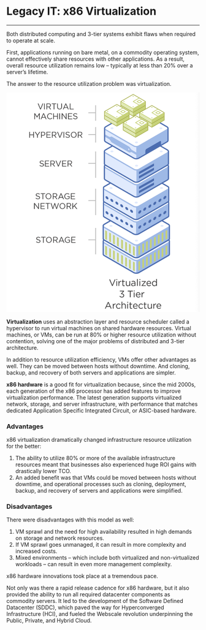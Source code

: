 # Legacy IT: x86 Virtualization 
___

Both distributed computing and 3-tier systems exhibit flaws when required to operate at scale.

First, applications running on bare metal, on a commodity operating system, cannot effectively share resources with other applications. As a result, overall resource utilization remains low – typically at less than 20% over a server’s lifetime.

The answer to the resource utilization problem was virtualization.

![Virualized](images/v_3-tier.png)

**Virtualization** uses an abstraction layer and resource scheduler called a hypervisor to run virtual machines on shared hardware resources. Virtual machines, or VMs, can be run at 80% or higher resource utilization without contention, solving one of the major problems of distributed and 3-tier architecture.

In addition to resource utilization efficiency, VMs offer other advantages as well. They can be moved between hosts without downtime. And cloning, backup, and recovery of both servers and applications are simpler.

**x86 hardware** is a good fit for virtualization because, since the mid 2000s, each generation of the x86 processor has added features to improve virtualization performance. The latest generation supports virtualized network, storage, and server infrastructure, with performance that matches dedicated Application Specific Integrated Circuit, or ASIC-based hardware.

### Advantages
x86 virtualization dramatically changed infrastructure resource utilization for the better:

1. The ability to utilize 80% or more of the available infrastructure resources meant that businesses also experienced huge ROI gains with drastically lower TCO.
2. An added benefit was that VMs could be moved between hosts without downtime, and operational processes such as cloning, deployment, backup, and recovery of servers and applications were simplified.

### Disadvantages
There were disadvantages with this model as well:

1. VM sprawl and the need for high availability resulted in high demands on storage and network resources.
2. If VM sprawl goes unmanaged, it can result in more complexity and increased costs.
3. Mixed environments – which include both virtualized and non-virtualized workloads – can result in even more management complexity.

x86 hardware innovations took place at a tremendous pace.

Not only was there a rapid release cadence for x86 hardware, but it also provided the ability to run all required datacenter components as commodity servers. It led to the development of the Software Defined Datacenter (SDDC), which paved the way for Hyperconverged Infrastructure (HCI), and fueled the Webscale revolution underpinning the Public, Private, and Hybrid Cloud.